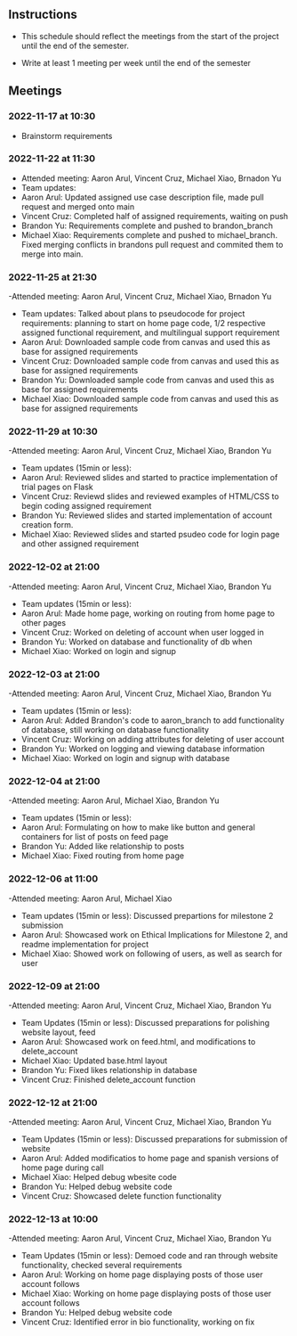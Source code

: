 ## Instructions

- This schedule should reflect the meetings from the start of the project until the end of the semester.

- Write at least 1 meeting per week until the end of the semester

  
## Meetings
### 2022-11-17 at 10:30
- Brainstorm requirements

### 2022-11-22 at 11:30
- Attended meeting: Aaron Arul, Vincent Cruz, Michael Xiao, Brnadon Yu
- Team updates: 
- Aaron Arul: Updated assigned use case description file, made pull request and merged onto main
- Vincent Cruz: Completed half of assigned requirements, waiting on push
- Brandon Yu: Requirements complete and pushed to brandon_branch
- Michael Xiao: Requirements complete and pushed to michael_branch. Fixed merging conflicts in brandons pull request and commited them to merge into main. 


### 2022-11-25 at 21:30
-Attended meeting: Aaron Arul, Vincent Cruz, Michael Xiao, Brnadon Yu
- Team updates: Talked about plans to pseudocode for project requirements: planning to start on home page code, 1/2 respective assigned functional requirement, and multilingual support requirement
- Aaron Arul: Downloaded sample code from canvas and used this as base for assigned requirements
- Vincent Cruz: Downloaded sample code from canvas and used this as base for assigned requirements
- Brandon Yu: Downloaded sample code from canvas and used this as base for assigned requirements
- Michael Xiao: Downloaded sample code from canvas and used this as base for assigned requirements


### 2022-11-29 at 10:30
-Attended meeting: Aaron Arul, Vincent Cruz, Michael Xiao, Brandon Yu
- Team updates (15min or less):
- Aaron Arul: Reviewed slides and started to practice implementation of trial pages on Flask
- Vincent Cruz: Reviewd slides and reviewed examples of HTML/CSS to begin coding assigned requirement
- Brandon Yu: Reviewed slides and started implementation of account creation form.
- Michael Xiao: Reviewed slides and started psudeo code for login page and other assigned requirement

    
 ### 2022-12-02 at 21:00
 -Attended meeting: Aaron Arul, Vincent Cruz, Michael Xiao, Brandon Yu
- Team updates (15min or less):
- Aaron Arul: Made home page, working on routing from home page to other pages
- Vincent Cruz: Worked on deleting of account when user logged in
- Brandon Yu: Worked on database and functionality of db when 
- Michael Xiao: Worked on login and signup

### 2022-12-03 at 21:00
-Attended meeting: Aaron Arul, Vincent Cruz, Michael Xiao, Brandon Yu
- Team updates (15min or less):
- Aaron Arul: Added Brandon's code to aaron_branch to add functionality of database, still working on database functionality
- Vincent Cruz: Working on adding attributes for deleting of user account
- Brandon Yu: Worked on logging and viewing database information
- Michael Xiao: Worked on login and signup with database

### 2022-12-04 at 21:00
-Attended meeting: Aaron Arul, Michael Xiao, Brandon Yu
- Team updates (15min or less):
- Aaron Arul: Formulating on how to make like button and general containers for list of posts on feed page
- Brandon Yu: Added like relationship to posts
- Michael Xiao: Fixed routing from home page

### 2022-12-06 at 11:00
-Attended meeting: Aaron Arul, Michael Xiao
- Team updates (15min or less): Discussed prepartions for milestone 2 submission
- Aaron Arul: Showcased work on Ethical Implications for Milestone 2, and readme implementation for project
- Michael Xiao: Showed work on following of users, as well as search for user


### 2022-12-09 at 21:00
-Attended meeting: Aaron Arul, Vincent Cruz, Michael Xiao, Brandon Yu
- Team Updates (15min or less): Discussed preparations for polishing website layout, feed
- Aaron Arul: Showcased work on feed.html, and modifications to delete_account
- Michael Xiao: Updated base.html layout
- Brandon Yu: Fixed likes relationship in database
- Vincent Cruz: Finished delete_account function

### 2022-12-12 at 21:00
-Attended meeting: Aaron Arul, Vincent Cruz, Michael Xiao, Brandon Yu
- Team Updates (15min or less): Discussed preparations for submission of website
- Aaron Arul: Added modificatios to home page and spanish versions of home page during call
- Michael Xiao: Helped debug wbesite code
- Brandon Yu: Helped debug website code
- Vincent Cruz: Showcased delete function functionality

### 2022-12-13 at 10:00
-Attended meeting: Aaron Arul, Vincent Cruz, Michael Xiao, Brandon Yu
- Team Updates (15min or less): Demoed code and ran through website functionality, checked several requirements
- Aaron Arul: Working on home page displaying posts of those user account follows
- Michael Xiao: Working on home page displaying posts of those user account follows
- Brandon Yu: Helped debug website code
- Vincent Cruz: Identified error in bio functionality, working on fix

